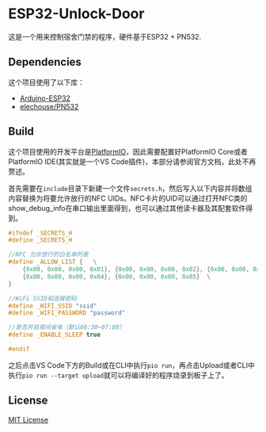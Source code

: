 # ESP32-Unlock-Door

这是一个用来控制宿舍门禁的程序，硬件基于ESP32 + PN532.

## Dependencies

这个项目使用了以下库：

+ [Arduino-ESP32](https://github.com/espressif/arduino-esp32)
+ [elechouse/PN532](https://github.com/elechouse/PN532)

## Build

这个项目使用的开发平台是[PlatformIO](https://platformio.org/)，因此需要配置好PlatformIO Core或者PlatformIO IDE(其实就是一个VS Code插件)，本部分请参阅官方文档，此处不再赘述。

首先需要在`include`目录下新建一个文件`secrets.h`，然后写入以下内容并将数组内容替换为将要允许放行的NFC UIDs。NFC卡片的UID可以通过打开NFC类的show_debug_info在串口输出里面得到，也可以通过其他读卡器及其配套软件得到。

```cpp
#ifndef _SECRETS_H
#define _SECRETS_H

//NFC 允许放行的白名单列表
#define _ALLOW_LIST {   \
    {0x00, 0x00, 0x00, 0x01}, {0x00, 0x00, 0x00, 0x02}, {0x00, 0x00, 0x00, 0x03},    \
    {0x00, 0x00, 0x00, 0x04}, {0x00, 0x00, 0x00, 0x05}  \
}

//WiFi SSID和连接密码
#define _WIFI_SSID "ssid"
#define _WIFI_PASSWORD "password"

//是否开启夜间省电（默认00:30~07:00）
#define _ENABLE_SLEEP true

#endif
```

之后点击VS Code下方的Build或在CLI中执行`pio run`，再点击Upload或者CLI中执行`pio run --target upload`就可以将编译好的程序烧录到板子上了。

## License

[MIT License](/LICENSE)